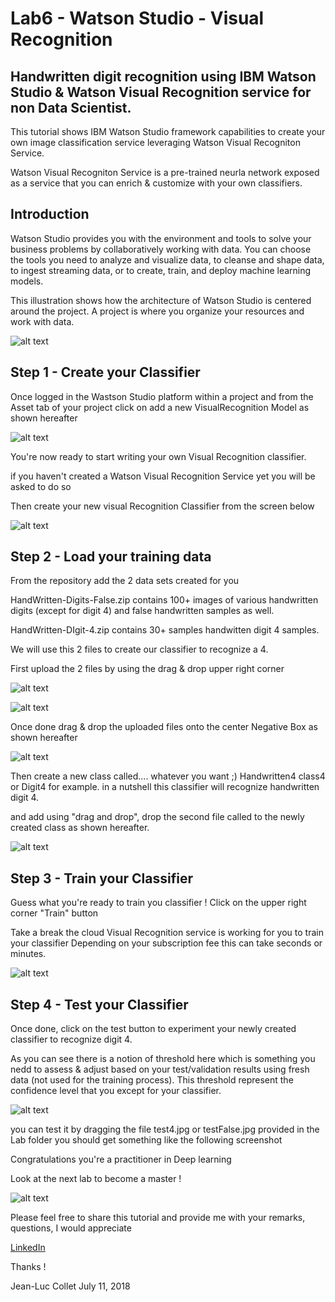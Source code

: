 # Lab6 - Watson Studio - Visual Recognition 


## Handwritten digit recognition using IBM Watson Studio & Watson Visual Recognition service for non Data Scientist.


This tutorial shows IBM Watson Studio framework capabilities to create your own image classification service leveraging Watson Visual Recogniton Service.

Watson Visual Recogniton Service is a pre-trained neurla network exposed as a service that you can enrich & customize with your own classifiers.

## Introduction
Watson Studio provides you with the environment and tools to solve your business problems by collaboratively working with data. You can choose the tools you need to analyze and visualize data, to cleanse and shape data, to ingest streaming data, or to create, train, and deploy machine learning models.

This illustration shows how the architecture of Watson Studio is centered around the project. A project is where you organize your resources and work with data.


![alt text](images/Watson-Studio.png "IBM WS")


##  Step 1 - Create your Classifier

Once logged in the Wastson Studio platform within a project and from the Asset tab of your project click on add a new VisualRecognition Model as shown hereafter



![alt text](images/VR-Model.png "IBM WS")


You're now ready to start writing your own Visual Recognition classifier.

if you haven't created a Watson Visual Recognition Service yet you will be asked to do so

Then create your new visual Recognition Classifier from the screen below


![alt text](images/Classifier.png "IBM WS")


##  Step 2 - Load your training data

From the repository add the 2 data sets created for you

HandWritten-Digits-False.zip contains 100+ images of various handwritten digits (except for digit 4) and false handwritten samples as well.

HandWritten-DIgit-4.zip contains 30+ samples handwitten digit 4 samples.

We will use this 2 files to create our classifier to recognize a 4.

First upload the 2 files by using the drag & drop upper right corner


![alt text](images/False.png "IBM WS")


![alt text](images/Digit4.png "IBM WS")


Once done drag & drop the uploaded files onto the center Negative Box as shown hereafter


![alt text](images/False1.png "IBM WS")


Then create a new class called.... whatever you want ;) Handwritten4 class4 or Digit4 for example.
in a nutshell this classifier will recognize handwritten digit 4.

and add using "drag and drop", drop the second file called to the newly created class as shown hereafter.


![alt text](images/VR-Class4.png "IBM WS")


##  Step 3 - Train your Classifier

Guess what you're ready to train you classifier !
Click on the upper right corner "Train" button

Take a break the cloud Visual Recognition service is working for you to train your classifier
Depending on your subscription fee this can take seconds or minutes.


![alt text](images/working.jpg "IBM WS")



##  Step 4 - Test your Classifier


Once done, click on the test button to experiment your newly created classifier to recognize digit 4.

As you can see there is a notion of threshold here which is something you nedd to assess & adjust based on your test/validation results using fresh data (not used for the training process).
This threshold represent the confidence level that you except for your classifier.




![alt text](images/VR-Class4-Train.png "IBM WS")


you can test it by dragging the file test4.jpg or testFalse.jpg provided in the Lab folder you should get something like the following screenshot


Congratulations you're a practitioner in Deep learning

Look at the next lab to become a master !


![alt text](images/well-done.jpg "IBM WS")


Please feel free to share this tutorial and provide me with your remarks, questions, I would appreciate


[LinkedIn](http://fr.linkedin.com/pub/jean-luc-collet/9/541/740)

Thanks !

Jean-Luc Collet
July 11, 2018
